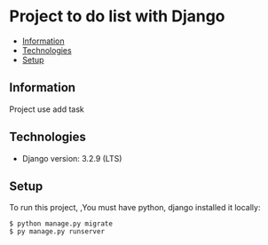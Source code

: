 # Project to do list with Django
* [Information](#information)
* [Technologies](#technologies)
* [Setup](#setup)


## Information
Project use add task


## Technologies
* Django version: 3.2.9 (LTS)


## Setup
To run this project, ,You must have python, django installed it locally:

```
$ python manage.py migrate
$ py manage.py runserver
```